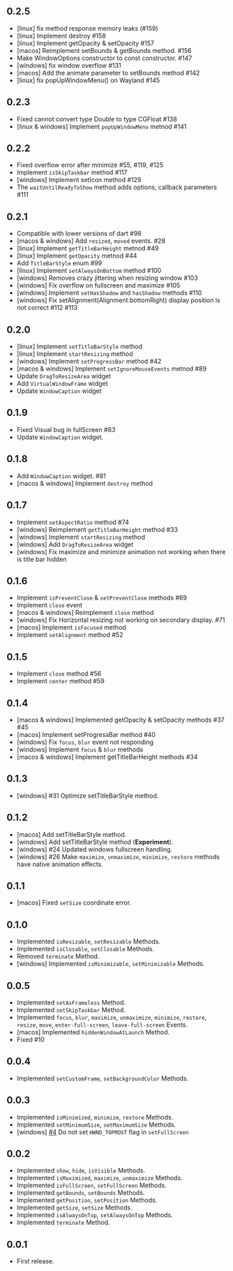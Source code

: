 ## 0.2.5

* [linux] fix method response memory leaks (#159)
* [linux] Implement destroy #158
* [linux] Implement getOpacity & setOpacity #157
* [macos] Reimplement setBounds & getBounds method. #156
* Make WindowOptions constructor to const constructor. #147
* [windows] fix window overflow #131
* [macos] Add the animate parameter to setBounds method #142
* [linux] fix popUpWindowMenu() on Wayland #145

## 0.2.3

* Fixed cannot convert type Double to type CGFloat #138
* [linux & windows] Implement `popUpWindowMenu` metnod #141

## 0.2.2

* Fixed overflow error after minimize #55, #119, #125 
* Implement `isSkipTaskbar` method #117
* [windows] Implement setIcon method #129
* The `waitUntilReadyToShow` method adds options, callback parameters #111

## 0.2.1

* Compatible with lower versions of dart #98
* [macos & windows] Add `resized`, `moved` events. #28
* [linux] Implement `getTitleBarHeight` metnod #49
* [linux] Implement `getOpacity` metnod #44
* Add `TitleBarStyle` enum #99
* [linux] Implement `setAlwaysOnBottom` method #100
* [windows] Removes crazy jittering when resizing window #103
* [windows] Fix overflow on fullscreen and maximize #105
* [windows] Implement `setHasShadow` and `hasShadow` methods #110
* [windows] Fix setAlignment(Alignment.bottomRight) display position is not correct #112 #113

## 0.2.0

* [linux] Implement `setTitleBarStyle` method
* [linux] Implement `startResizing` method
* [windows] Implement `setProgressBar` method #42
* [macos & windows] Implement `setIgnoreMouseEvents` metnod #89
* Update `DragToResizeArea` widget
* Add `VirtualWindowFrame` widget
* Update `WindowCaption` widget

## 0.1.9

* Fixed Visual bug in fullScreen #83
* Update `WindowCaption` widget.

## 0.1.8

* Add `WindowCaption` widget. #81
* [macos & windows] Implement `destroy` method

## 0.1.7

* Implement `setAspectRatio` method #74
* [windows] Reimplement `getTitleBarHeight` method #33
* [windows] Implement `startResizing` method
* [windows] Add `DragToResizeArea` widget
* [windows] Fix maximize and minimize animation not working when there is title bar hidden

## 0.1.6

* Implement `isPreventClose` & `setPreventClose` methods #69
* Implement `close` event
* [macos & windows] Reimplement `close` method
* [windows] Fix Horizontal resizing not working on secondary display. #71
* [macos] Implement `isFocused` method
* Implement `setAlignment` method #52

## 0.1.5

* Implement `close` method #56
* Implement `center` method #59

## 0.1.4

* [macos & windows] Implemented getOpacity & setOpacity methods #37 #45
* [macos] Implement setProgressBar method #40
* [windows] Fix `focus`, `blur` event not responding
* [windows] Implement `focus` & `blur` methods
* [macos & windows] Implement getTitleBarHeight methods #34

## 0.1.3

* [windows] #31 Optimize setTitleBarStyle method.

## 0.1.2

* [macos] Add setTitleBarStyle method.
* [windows] Add setTitleBarStyle method (**Experiment**).
* [windows] #24 Updated windows fullscreen handling.
* [windows] #26 Make `maximize`, `unmaximize`, `minimize`, `restore` methods have native animation effects.

## 0.1.1

* [macos] Fixed `setSize` coordinate error.

## 0.1.0

* Implemented `isResizable`, `setResizable` Methods.
* Implemented `isClosable`, `setClosable` Methods.
* Removed `terminate` Method.
* [windows] Implemented `isMinimizable`, `setMinimizable` Methods.

## 0.0.5

* Implemented `setAsFrameless` Method.
* Implemented `setSkipTaskbar` Method.
* Implemented `focus`, `blur`, `maximize`, `unmaximize`, `minimize`, `restore`, `resize`, `move`, `enter-full-screen`, `leave-full-screen` Events.
* [macos] Implemented `hiddenWindowAtLaunch` Method.
* Fixed #10 

## 0.0.4

* Implemented `setCustomFrame`, `setBackgroundColor` Methods.

## 0.0.3

* Implemented `isMinimized`, `minimize`, `restore` Methods.
* Implemented `setMinimumSize`, `setMaximumSize` Methods.
* [windows] [#4](https://github.com/leanflutter/window_manager/issues/4) Do not set `HWND_TOPMOST` flag in `setFullScreen`

## 0.0.2

* Implemented `show`, `hide`, `isVisible` Methods.
* Implemented `isMaximized`, `maximize`, `unmaximize` Methods.
* Implemented `isFullScreen`, `setFullScreen` Methods.
* Implemented `getBounds`, `setBounds` Methods.
* Implemented `getPosition`, `setPosition` Methods.
* Implemented `getSize`, `setSize` Methods.
* Implemented `isAlwaysOnTop`, `setAlwaysOnTop` Methods.
* Implemented `terminate` Method.

## 0.0.1

* First release.
